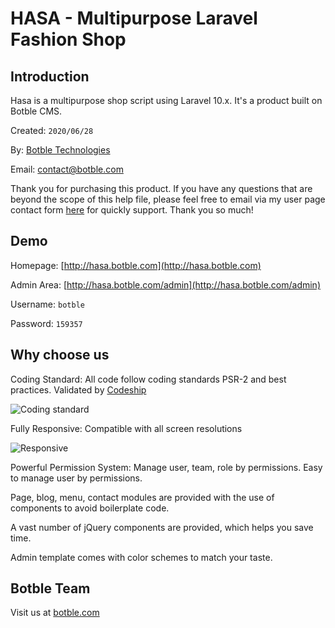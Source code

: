 # HASA - Multipurpose Laravel Fashion Shop

## Introduction

Hasa is a multipurpose shop script using Laravel 10.x. It's a product built on Botble CMS.

Created: `2020/06/28`

By: [Botble Technologies](https://botble.com)

Email: [contact@botble.com](mailto:contact@botble.com)

Thank you for purchasing this product. If you have any questions that are beyond the scope of this help file, 
please feel free to email via my user page contact form [here](https://codecanyon.net.net/user/botble) for quickly support. Thank you so much!
		
## Demo

Homepage: [http://hasa.botble.com](http://hasa.botble.com)

Admin Area: [http://hasa.botble.com/admin](http://hasa.botble.com/admin)

Username: `botble`

Password: `159357`

## Why choose us

Coding Standard: All code follow coding standards PSR-2 and best practices. Validated by [Codeship](https://codeship.com)

![Coding standard](https://botble.com/storage/envato/codeship.png)


Fully Responsive: Compatible with all screen resolutions

![Responsive](https://botble.com/storage/envato/responsive.png)
			
			
Powerful Permission System: Manage user, team, role by permissions. Easy to manage user by permissions.

Page, blog, menu, contact modules are provided with the use of components to avoid boilerplate code.

A vast number of jQuery components are provided, which helps you save time.

Admin template comes with color schemes to match your taste.
		
## Botble Team

Visit us at [botble.com](https://botble.com)
